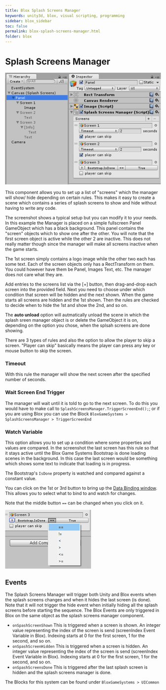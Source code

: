```yaml
---
title: Blox Splash Screens Manager
keywords: unity3d, blox, visual scripting, programming
sidebar: blox_sidebar
toc: false
permalink: blox-splash-screens-manager.html
folder: blox
---
```


Splash Screens Manager
======================

![](img/blox/24.png)

This component allows you to set up a list of "screens" which the manager will show/ hide depending on certain rules. This makes it easy to create a scene which contains a series of splash screens to show and hide without having to write any code.

The screenshot shows a typical setup but you can modify it to your needs. In this example the Manager is placed on a simple fullscreen Panel GameObject which has a black background. This panel contains the "screen" objects which to show one after the other. You will note that the first screen object is active while the other 2 are inactive. This does not really matter though since the manager will make all screens inactive when the game starts.

The 1st screen simply contains a logo image while the other two each has some text. Each of the screen objects only has a RectTransform on them. You could however have them be Panel, Images Text, etc. The manager does not care what they are. 

Add entries to the screens list via the [+] button, then drag-and-drop each screen into the provided field. Next you need to choose under which condition that screen will be hidden and the next shown. When the game starts all screens are hidden and the 1st shown. Then the rules are checked to decide when to hide the 1st and show the 2nd, and so on.

The **auto unload** option will autmatically unload the scene in which the splash sreen manager object is or delete the GameObject it is on, depending on the option you chose, when the splsah screens are done showing.

There are 3 types of rules and also the option to allow the player to skip a screen. "Player can skip" basically means the player can press any key or mouse button to skip the screen.

### Timeout

With this rule the manager will show the next screen after the specified number of seconds.

### Wait Screen End Trigger

The manager will wait until it is told to go to the next screen. To do this you would have to make call to `SplashScreensManager.TriggerScreenEnd();`; or if you are using Blox you can use the Block `BloxGameSystems > SplashScreensManager > TriggerScreenEnd`

### Watch Variable

This option allows you to set up a condition where some properties and values are compared. In the screenshot the last screen has this rule so that it stays active until the Blox Game Systems Bootstrap is done loading scenes in the background. In this case the last screen would be something which shows some text to indicate that loading is in progress.

The Bootstrap's `IsDone` property is watched and compared against a constant value.

You can click on the 1st or 3rd button to bring up the [Data Binding window](blox-databinding.html). This allows you to select what to bind to and watch for changes.

Note that the middle button `==` can be changed when you click on it.

![](img/blox/25.png)

Events
------

The Splash Screens Manager will trigger both Unity and Blox events when the splash screens changes and when it hides the last screen (is done). Note that it will not trigger the hide event when initially hiding all the splash screens before starting the sequence. The Blox Events are only triggered in Blox on the same object as the splash screens manager component.

- `onSpashScreenShown` This is triggered when a screen is shown. An integer value representing the index of the screen is send (screenIndex Event Variable in Blox). Indexing starts at 0 for the first screen, 1 for the second, and so on.
- `onSpashScreenHidden` This is triggered when a screen is hidden. An integer value representing the index of the screen is send (screenIndex Event Variable in Blox). Indexing starts at 0 for the first screen, 1 for the second, and so on.
- `onSpashScreensDone` This is triggered after the last splash screen is hidden and the splash screens manager is done.

The Blocks for this system can be found under `BloxGameSystems > UICommon`


